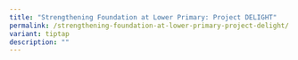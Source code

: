 ```yaml
---
title: "Strengthening Foundation at Lower Primary: Project DELIGHT"
permalink: /strengthening-foundation-at-lower-primary-project-delight/
variant: tiptap
description: ""
---
```

